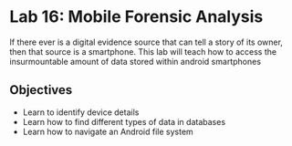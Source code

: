 # Lab 16: Mobile Forensic Analysis

If there ever is a digital evidence source that can tell a story of its owner, then that source is a smartphone. This lab will teach how to access the insurmountable amount of data stored within android smartphones

## Objectives
- Learn to identify device details
- Learn how to find different types of data in databases
- Learn how to navigate an Android file system
